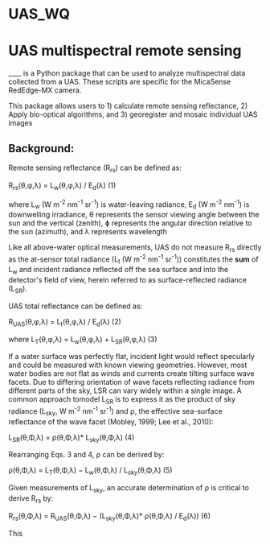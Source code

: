 # UAS_WQ

# UAS multispectral remote sensing
____ is a Python package that can be used to analyze multispectral data collected from a UAS. These scripts are specific for the MicaSense RedEdge-MX camera. 

This package allows users to 1) calculate remote sensing reflectance, 2) Apply bio-optical algorithms, and 3) georegister and mosaic individual UAS images

## Background:

Remote sensing reflectance (R<sub>rs</sub>) can be defined as:


R<sub>rs</sub>(θ,φ,λ) = L<sub>w</sub>(θ,φ,λ) / E<sub>d</sub>(λ) (1)

where L<sub>w</sub> (W m<sup>-2</sup> nm<sup>-1</sup> sr<sup>-1</sup>) is water-leaving radiance, E<sub>d</sub> (W m<sup>-2</sup> nm<sup>-1</sup>) is downwelling irradiance, θ represents the sensor viewing angle between the sun and the vertical (zenith), ɸ represents the angular direction relative to the sun (azimuth), and λ represents wavelength
  
Like all above-water optical measurements, UAS do not measure R<sub>rs</sub> directly as the at-sensor total radiance (L<sub>t</sub> (W m<sup>-2</sup> nm<sup>-1</sup> sr<sup>-1</sup>)) constitutes the **sum** of L<sub>w</sub> and incident radiance reflected off the sea surface and into the detector's field of view, herein referred to as surface-reflected radiance (L<sub>SR</sub>). 

UAS total reflectance can be defined as:

R<sub>UAS</sub>(θ,φ,λ) = L<sub>t</sub>(θ,φ,λ) / E<sub>d</sub>(λ) (2)

where L<sub>T</sub>(θ,φ,λ) = L<sub>w</sub>(θ,φ,λ) + L<sub>SR</sub>(θ,φ,λ) (3)

If a water surface was perfectly flat, incident light would reflect specularly and could be measured with known viewing geometries. However, most water bodies are not flat as winds and currents create tilting surface wave facets. Due to differing orientation of wave facets reflecting radiance from different parts of the sky, LSR can vary widely within a single image. A common approach tomodel L<sub>SR</sub> is to express it as the product of sky radiance (L<sub>sky</sub>, W m<sup>-2</sup> nm<sup>-1</sup> sr<sup>-1</sup>) and ⍴, the effective sea-surface reflectance of the wave facet (Mobley, 1999; Lee et al., 2010):

L<sub>SR</sub>(θ,Φ,λ) = ρ(θ,Φ,λ)* L<sub>sky</sub>(θ,Φ,λ) (4)

Rearranging Eqs. 3 and 4, ρ can be derived by:

ρ(θ,Φ,λ) = L<sub>T</sub>(θ,Φ,λ) − L<sub>w</sub>(θ,Φ,λ) / L<sub>sky</sub>(θ,Φ,λ) (5)

Given measurements of L<sub>sky</sub>, an accurate determination of ρ is critical to derive R<sub>rs</sub> by:

R<sub>rs</sub>(θ,Φ,λ) = R<sub>UAS</sub>(θ,Φ,λ) − (L<sub>sky</sub>(θ,Φ,λ)* ρ(θ,Φ,λ) / E<sub>d</sub>(λ)) (6)

This 

